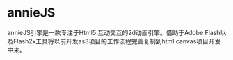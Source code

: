 # annieJS
annieJS引擎是一款专注于Html5 互动交互的2d动画引擎。借助于Adobe Flash以及Flash2x工具将以前开发as3项目的工作流程完善复制到html canvas项目开发中来。

